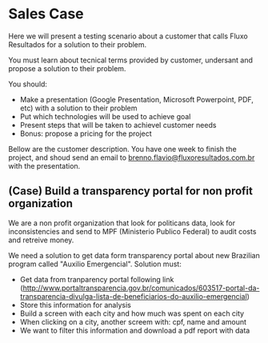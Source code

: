 # Sales Case

Here we will present a testing scenario about a customer that calls Fluxo Resultados for a solution to their problem.

You must learn about tecnical terms provided by customer, undersant and propose a solution to their problem.

You should:
- Make a presentation (Google Presentation, Microsoft Powerpoint, PDF, etc) with a solution to their problem
- Put which technologies will be used to achieve goal
- Present steps that will be taken to achievel customer needs
- Bonus: propose a pricing for the project

Bellow are the customer description. You have one week to finish the project, and shoud send an email to brenno.flavio@fluxoresultados.com.br with the presentation.

## (Case) Build a transparency portal for non profit organization

We are a non profit organization that look for politicans data, look for inconsistencies and send to MPF (Ministerio Publico Federal) to audit costs and retreive money.

We need a solution to get data form transparency portal about new Brazilian program called "Auxilio Emergencial". Solution must:

- Get data from tranparency portal following link (http://www.portaltransparencia.gov.br/comunicados/603517-portal-da-transparencia-divulga-lista-de-beneficiarios-do-auxilio-emergencial)
- Store this information for analysis
- Build a screen with each city and how much was spent on each city
- When clicking on a city, another screem with: cpf, name and amount
- We want to filter this information and download a pdf report with data
